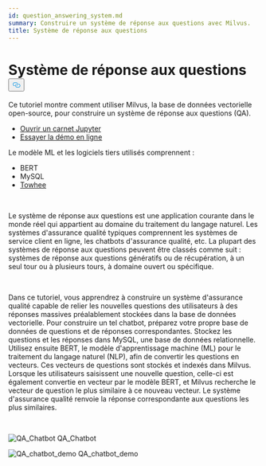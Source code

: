 ```yaml
---
id: question_answering_system.md
summary: Construire un système de réponse aux questions avec Milvus.
title: Système de réponse aux questions
---
```

<h1 id="Question-Answering-System" class="common-anchor-header">Système de réponse aux questions<button data-href="#Question-Answering-System" class="anchor-icon" translate="no">
      <svg translate="no"
        aria-hidden="true"
        focusable="false"
        height="20"
        version="1.1"
        viewBox="0 0 16 16"
        width="16"
      >
        <path
          fill="#0092E4"
          fill-rule="evenodd"
          d="M4 9h1v1H4c-1.5 0-3-1.69-3-3.5S2.55 3 4 3h4c1.45 0 3 1.69 3 3.5 0 1.41-.91 2.72-2 3.25V8.59c.58-.45 1-1.27 1-2.09C10 5.22 8.98 4 8 4H4c-.98 0-2 1.22-2 2.5S3 9 4 9zm9-3h-1v1h1c1 0 2 1.22 2 2.5S13.98 12 13 12H9c-.98 0-2-1.22-2-2.5 0-.83.42-1.64 1-2.09V6.25c-1.09.53-2 1.84-2 3.25C6 11.31 7.55 13 9 13h4c1.45 0 3-1.69 3-3.5S14.5 6 13 6z"
        ></path>
      </svg>
    </button></h1><p>Ce tutoriel montre comment utiliser Milvus, la base de données vectorielle open-source, pour construire un système de réponse aux questions (QA).</p>
<ul>
<li><a href="https://github.com/towhee-io/examples/tree/main/nlp/question_answering">Ouvrir un carnet Jupyter</a></li>
<li><a href="https://milvus.io/milvus-demos/">Essayer la démo en ligne</a></li>
</ul>
<p>Le modèle ML et les logiciels tiers utilisés comprennent :</p>
<ul>
<li>BERT</li>
<li>MySQL</li>
<li><a href="https://towhee.io/">Towhee</a></li>
</ul>
<p></br></p>
<p>Le système de réponse aux questions est une application courante dans le monde réel qui appartient au domaine du traitement du langage naturel. Les systèmes d'assurance qualité typiques comprennent les systèmes de service client en ligne, les chatbots d'assurance qualité, etc. La plupart des systèmes de réponse aux questions peuvent être classés comme suit : systèmes de réponse aux questions génératifs ou de récupération, à un seul tour ou à plusieurs tours, à domaine ouvert ou spécifique.</p>
<p></br></p>
<p>Dans ce tutoriel, vous apprendrez à construire un système d'assurance qualité capable de relier les nouvelles questions des utilisateurs à des réponses massives préalablement stockées dans la base de données vectorielle. Pour construire un tel chatbot, préparez votre propre base de données de questions et de réponses correspondantes. Stockez les questions et les réponses dans MySQL, une base de données relationnelle. Utilisez ensuite BERT, le modèle d'apprentissage machine (ML) pour le traitement du langage naturel (NLP), afin de convertir les questions en vecteurs. Ces vecteurs de questions sont stockés et indexés dans Milvus.  Lorsque les utilisateurs saisissent une nouvelle question, celle-ci est également convertie en vecteur par le modèle BERT, et Milvus recherche le vecteur de question le plus similaire à ce nouveau vecteur. Le système d'assurance qualité renvoie la réponse correspondante aux questions les plus similaires.</p>
<p></br></p>
<p>
  
   <span class="img-wrapper"> <img translate="no" src="/docs/v2.4.x/assets/qa_chatbot.png" alt="QA_Chatbot" class="doc-image" id="qa_chatbot" />
   </span> <span class="img-wrapper"> <span>QA_Chatbot</span> </span></p>
<p>
  
   <span class="img-wrapper"> <img translate="no" src="/docs/v2.4.x/assets/qa_chatbot_demo.png" alt="QA_chatbot_demo" class="doc-image" id="qa_chatbot_demo" />
   </span> <span class="img-wrapper"> <span>QA_chatbot_demo</span> </span></p>
